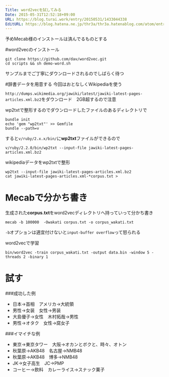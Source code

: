 ```yaml
---
Title: word2vecを試してみる
Date: 2015-05-31T12:52:18+09:00
URL: https://blog.turai.work/entry/20150531/1433044338
EditURL: https://blog.hatena.ne.jp/thr3a/thr3a.hatenablog.com/atom/entry/8454420450095970482
---
```


予めMecab様のインストールは済んでるものとする

#word2vecのインストール
```
git clone https://github.com/dav/word2vec.git
cd scripts && sh demo-word.sh
```
サンプルまでご丁寧にダウンロードされるのでしばらく待つ

#辞書データを用意する
今回はおとなしくWikipediaを使う

`http://dumps.wikimedia.org/jawiki/latest/jawiki-latest-pages-articles.xml.bz2`をダウンロード　2GB超するので注意


wp2txtで整形するのでダウンロードしたファイルのあるディレクトリで
```
bundle init
echo 'gem "wp2txt"' >> Gemfile
bundle --path=v
```
すると`v/ruby/2.x.x/bin/`に**wp2txt**ファイルができるので
```
v/ruby/2.2.0/bin/wp2txt --input-file jawiki-latest-pages-articles.xml.bz2
```

wikipediaデータをwp2txtで整形
```
wp2txt --input-file jawiki-latest-pages-articles.xml.bz2
cat jawiki-latest-pages-articles.xml-*corpus.txt > 
```

# Mecabで分かち書き
生成された**corpus.txt**をword2vecディレクトリへ持っていって分かち書き
```
mecab -b 100000  -Owakati corpus.txt -o corpus_wakati.txt
```
`-b`オプションは適宜付けないと`input-buffer overflow`って怒られる

word2vecで学習
```
bin/word2vec -train corpus_wakati.txt -output data.bin -window 5 -threads 2 -binary 1
```

# 試す

###成功した例

 - 日本→首相　アメリカ→大統領
 - 男性→女装　女性→男装
 - 大島優子→女性　木村拓哉→男性
 - 男性→オタク　女性→腐女子

###イマイチな例

 - 東京→東京タワー　大阪→オカンとボクと、時々、オトン
 - 秋葉原→AKB48　名古屋→NMB48
 - 秋葉原→AKB48　博多→NMB48
 - JK→女子高生　JC→PMP
 - コーヒー→飲料　カレーライス→スナック菓子


